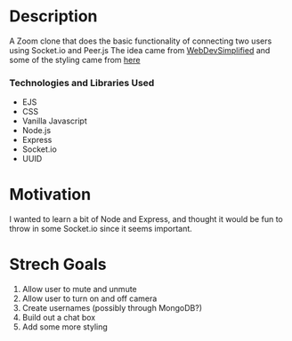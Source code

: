 # Description
A Zoom clone that does the basic functionality of connecting two users using Socket.io and Peer.js
The idea came from [WebDevSimplified](https://github.com/WebDevSimplified/Zoom-Clone-With-WebRTC) and some of the styling came from [here](https://github.com/Div685/Zoom-Clone)

### Technologies and Libraries Used
- EJS
- CSS
- Vanilla Javascript
- Node.js
- Express
- Socket.io
- UUID

# Motivation
I wanted to learn a bit of Node and Express, and thought it would be fun to throw in some Socket.io since it seems important. 

# Strech Goals
1. Allow user to mute and unmute
2. Allow user to turn on and off camera
3. Create usernames (possibly through MongoDB?)
4. Build out a chat box
5. Add some more styling